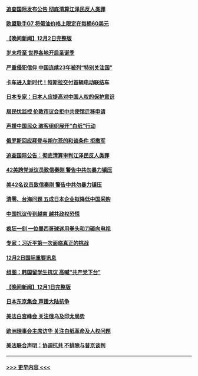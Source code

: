 #### [追查国际发布公告 彻底清算江泽民反人类罪](../pages/prog202/a103589675.md?t=12031201) 
#### [欧盟联手G7 将俄油价格上限定在每桶60美元](../pages/prog202/a103589667.md?t=12031201) 
#### [【晚间新闻】12月2日完整版](../pages/prog202/a103589672.md?t=12031201) 
#### [岁末将至 世界各地开启圣诞季](../pages/prog202/a103589549.md?t=12031201) 
#### [严重侵犯信仰 中国连续23年被列“特别关注国”](../pages/prog202/a103589309.md?t=12031201) 
#### [卡车进入新时代！特斯拉交付首辆电动联结车](../pages/prog202/a103589231.md?t=12031201) 
#### [日本专家：日本人应提高对中国人权的保护意识](../pages/prog202/a103589227.md?t=12031201) 
#### [居民忧监控 伦敦市议会拒中共使馆迁移申请](../pages/prog202/a103589225.md?t=12031201) 
#### [声援中国民众 骇客组织展开“白纸”行动](../pages/prog202/a103589221.md?t=12031201) 
#### [俄罗斯回应拜登与朔尔茨的和谈条件 拒撤军](../pages/prog202/a103589262.md?t=12031201) 
#### [追查国际公告：彻底清算审判江泽民反人类罪](../pages/prog202/a103589219.md?t=12031201) 
#### [42美跨党派议员致信秦刚 警告中共勿暴力镇压](../pages/prog202/a103589213.md?t=12031201) 
#### [美42名议员致信秦刚 警告中共勿暴力镇压](../pages/prog202/a103589163.md?t=12031201) 
#### [清零、台海问题 五成日本企业拟降低中国采购](../pages/prog202/a103589149.md?t=12031201) 
#### [中国抗议传到越南 越共政权恐慌](../pages/prog202/a103589056.md?t=12031201) 
#### [疯狂一刻 一位墨西哥球迷用拳头和刀砸向电视](../pages/prog202/a103589040.md?t=12031201) 
#### [专家：习近平第一次面临真正的挑战](../pages/prog202/a103589037.md?t=12031201) 
#### [12月2日国际重要讯息](../pages/prog202/a103589041.md?t=12031201) 
#### [组图：韩国留学生抗议 高喊“共产党下台”](../pages/prog202/a103589004.md?t=12031201) 
#### [【晚间新闻】12月1日完整版](../pages/prog202/a103588783.md?t=12031201) 
#### [日本东京集会 声援大陆抗争](../pages/prog202/a103588823.md?t=12031201) 
#### [美法白宫峰会 关注俄乌及印太局势](../pages/prog202/a103588659.md?t=12031201) 
#### [欧洲理事会主席访华 关注白纸革命及人权问题](../pages/prog202/a103588661.md?t=12031201) 
#### [美法联合声明：协调抗共 不排除与普京谈判](../pages/prog202/a103588587.md?t=12031201) 

----
#### [ >>> 更早内容 <<< ](../indexes/prog202-earlier.md)
